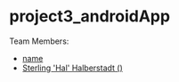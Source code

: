 # project3_androidApp

Team Members:

 - [name]()
 - [Sterling 'Hal' Halberstadt ()](https://github.com/halHalberstadt)

